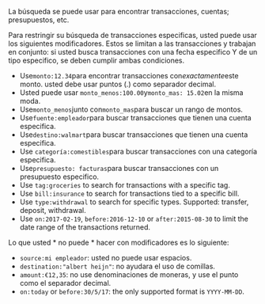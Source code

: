 La búsqueda se puede usar para encontrar transacciones, cuentas; presupuestos, etc.

Para restringir su búsqueda de transacciones especificas, usted puede usar los siguientes modificadores. Estos se limitan a las transacciones y trabajan en conjunto: si usted busca transacciones con una fecha especifico Y de un tipo especifico, se deben cumplir ambas condiciones.

* Use`monto:12.34`para encontrar transacciones con*exactamente*este monto. usted debe usar puntos (.) como separador decimal.
* Usted puede usar `monto_menos:100.00`y`monto_mas: 15.02`en la misma moda.
* Use`monto_menos`junto con`monto_mas`para buscar un rango de montos.
* Use`fuente:empleador`para buscar transacciones que tienen una cuenta especifica.
* Use`destino:walmart`para buscar transacciones que tienen una cuenta especifica.
* Use `categoría:comestibles`para buscar transacciones con una categoría especifica.
* Use`presupuesto: facturas`para buscar transacciones con un presupuesto especifico.
* Use `tag:groceries` to search for transactions with a specific tag.
* Use `bill:insurance` to search for transactions tied to a specific bill.
* Use `type:withdrawal` to search for specific types. Supported: transfer, deposit, withdrawal.
* Use `on:2017-02-19`, `before:2016-12-10` or `after:2015-08-30` to limit the date range of the transactions returned.

Lo que usted * no puede * hacer con modificadores es lo siguiente:

* `source:mi empleador`: usted no puede usar espacios.
* `destination:"albert heijn"`: no ayudara el uso de comillas.
* `amount:€12,35`: no use denominaciones de moneras, y use el punto como el separador decimal.
* `on:today` or `before:30/5/17`: the only supported format is `YYYY-MM-DD`.